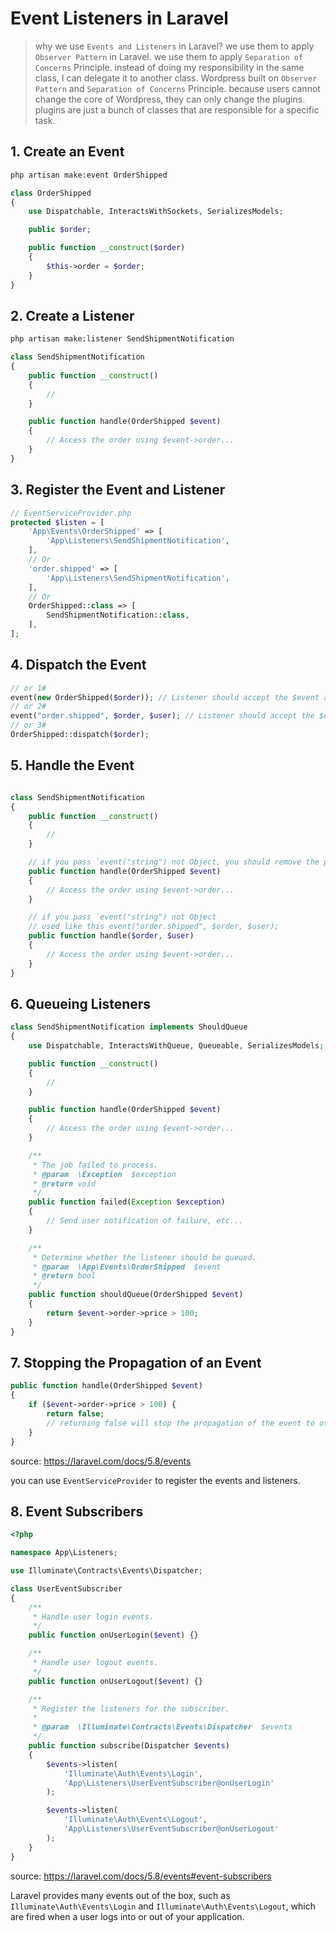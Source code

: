 # Event Listeners in Laravel

> why we use `Events and Listeners` in Laravel?
> we use them to apply `Observer Pattern` in Laravel.
> we use them to apply `Separation of Concerns` Principle.
> instead of doing my responsibility in the same class, I can delegate it to another class.
> Wordpress built on `Observer Pattern` and `Separation of Concerns` Principle.
> because users cannot change the core of Wordpress, they can only change the plugins.
> plugins are just a bunch of classes that are responsible for a specific task.

## 1. Create an Event

```bash
php artisan make:event OrderShipped
```

```php
class OrderShipped
{
    use Dispatchable, InteractsWithSockets, SerializesModels;

    public $order;

    public function __construct($order)
    {
        $this->order = $order;
    }
}
```

## 2. Create a Listener

```bash
php artisan make:listener SendShipmentNotification
```

```php
class SendShipmentNotification
{
    public function __construct()
    {
        //
    }

    public function handle(OrderShipped $event)
    {
        // Access the order using $event->order...
    }
}
```

## 3. Register the Event and Listener

```php
// EventServiceProvider.php
protected $listen = [
    'App\Events\OrderShipped' => [
        'App\Listeners\SendShipmentNotification',
    ],
    // Or
    'order.shipped' => [
        'App\Listeners\SendShipmentNotification',
    ],
    // Or
    OrderShipped::class => [
        SendShipmentNotification::class,
    ],
];
```

## 4. Dispatch the Event

```php
// or 1#
event(new OrderShipped($order)); // Listener should accept the $event as `OrderShipped` class
// or 2#
event("order.shipped", $order, $user); // Listener should accept the $order as first parameter as `Order` model
// or 3#
OrderShipped::dispatch($order);
```

## 5. Handle the Event

```php

class SendShipmentNotification
{
    public function __construct()
    {
        //
    }

    // if you pass `event("string") not Object, you should remove the paramter from the handle method.
    public function handle(OrderShipped $event)
    {
        // Access the order using $event->order...
    }

    // if you pass `event("string") not Object
    // used like this event("order.shipped", $order, $user);
    public function handle($order, $user)
    {
        // Access the order using $event->order...
    }
}
```

## 6. Queueing Listeners

```php
class SendShipmentNotification implements ShouldQueue
{
    use Dispatchable, InteractsWithQueue, Queueable, SerializesModels;

    public function __construct()
    {
        //
    }

    public function handle(OrderShipped $event)
    {
        // Access the order using $event->order...
    }

    /**
     * The job failed to process.
     * @param  \Exception  $exception
     * @return void
     */
    public function failed(Exception $exception)
    {
        // Send user notification of failure, etc...
    }

    /**
     * Determine whether the listener should be queued.
     * @param  \App\Events\OrderShipped  $event
     * @return bool
     */
    public function shouldQueue(OrderShipped $event)
    {
        return $event->order->price > 100;
    }
}
```

## 7. Stopping the Propagation of an Event

```php
public function handle(OrderShipped $event)
{
    if ($event->order->price > 100) {
        return false;
        // returning false will stop the propagation of the event to other listeners.
    }
}
```

source: https://laravel.com/docs/5.8/events

you can use `EventServiceProvider` to register the events and listeners.

## 8. Event Subscribers

```php
<?php

namespace App\Listeners;

use Illuminate\Contracts\Events\Dispatcher;

class UserEventSubscriber
{
    /**
     * Handle user login events.
     */
    public function onUserLogin($event) {}

    /**
     * Handle user logout events.
     */
    public function onUserLogout($event) {}

    /**
     * Register the listeners for the subscriber.
     *
     * @param  \Illuminate\Contracts\Events\Dispatcher  $events
     */
    public function subscribe(Dispatcher $events)
    {
        $events->listen(
            'Illuminate\Auth\Events\Login',
            'App\Listeners\UserEventSubscriber@onUserLogin'
        );

        $events->listen(
            'Illuminate\Auth\Events\Logout',
            'App\Listeners\UserEventSubscriber@onUserLogout'
        );
    }
}
```

source: https://laravel.com/docs/5.8/events#event-subscribers

Laravel provides many events out of the box, such as `Illuminate\Auth\Events\Login` and `Illuminate\Auth\Events\Logout`, which are fired when a user logs into or out of your application.
